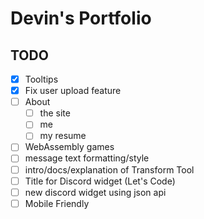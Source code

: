 # Devin's Portfolio

## TODO

- [x] Tooltips
- [x] Fix user upload feature
- [ ] About
  - [ ] the site
  - [ ] me
  - [ ] my resume
- [ ] WebAssembly games
- [ ] message text formatting/style
- [ ] intro/docs/explanation of Transform Tool
- [ ] Title for Discord widget (Let's Code)
- [ ] new discord widget using json api
- [ ] Mobile Friendly
